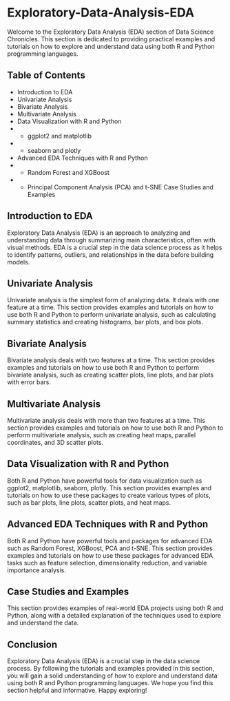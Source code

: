 # Exploratory-Data-Analysis-EDA

Welcome to the Exploratory Data Analysis (EDA) section of Data Science Chronicles. This section is dedicated to providing practical examples and tutorials on how to explore and understand data using both R and Python programming languages.

## Table of Contents
* Introduction to EDA
* Univariate Analysis
* Bivariate Analysis
* Multivariate Analysis
* Data Visualization with R and Python
* * ggplot2 and matplotlib
* * seaborn and plotly
* Advanced EDA Techniques with R and Python
* * Random Forest and XGBoost
* * Principal Component Analysis (PCA) and t-SNE
Case Studies and Examples
## Introduction to EDA
Exploratory Data Analysis (EDA) is an approach to analyzing and understanding data through summarizing main characteristics, often with visual methods. EDA is a crucial step in the data science process as it helps to identify patterns, outliers, and relationships in the data before building models.

## Univariate Analysis
Univariate analysis is the simplest form of analyzing data. It deals with one feature at a time. This section provides examples and tutorials on how to use both R and Python to perform univariate analysis, such as calculating summary statistics and creating histograms, bar plots, and box plots.

## Bivariate Analysis
Bivariate analysis deals with two features at a time. This section provides examples and tutorials on how to use both R and Python to perform bivariate analysis, such as creating scatter plots, line plots, and bar plots with error bars.

## Multivariate Analysis
Multivariate analysis deals with more than two features at a time. This section provides examples and tutorials on how to use both R and Python to perform multivariate analysis, such as creating heat maps, parallel coordinates, and 3D scatter plots.

## Data Visualization with R and Python
Both R and Python have powerful tools for data visualization such as ggplot2, matplotlib, seaborn, plotly. This section provides examples and tutorials on how to use these packages to create various types of plots, such as bar plots, line plots, scatter plots, and heat maps.

## Advanced EDA Techniques with R and Python
Both R and Python have powerful tools and packages for advanced EDA such as Random Forest, XGBoost, PCA and t-SNE. This section provides examples and tutorials on how to use these packages for advanced EDA tasks such as feature selection, dimensionality reduction, and variable importance analysis.

## Case Studies and Examples
This section provides examples of real-world EDA projects using both R and Python, along with a detailed explanation of the techniques used to explore and understand the data.

## Conclusion
Exploratory Data Analysis (EDA) is a crucial step in the data science process. By following the tutorials and examples provided in this section, you will gain a solid understanding of how to explore and understand data using both R and Python programming languages. We hope you find this section helpful and informative. Happy exploring!
